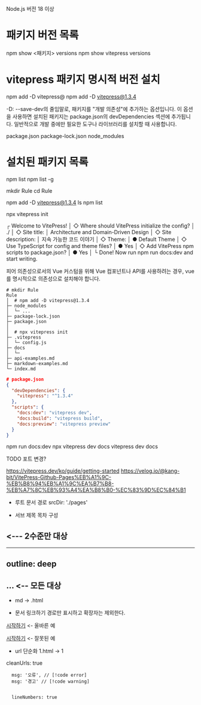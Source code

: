 Node.js 버전 18 이상

# 패키지 버전 목록
npm show <패키지> versions
npm show vitepress versions

# vitepress 패키지 명시적 버전 설치
npm add -D vitepress@<version>
npm add -D vitepress@1.3.4

-D: --save-dev의 줄임말로, 패키지를 "개발 의존성"에 추가하는 옵션입니다. 
이 옵션을 사용하면 설치된 패키지는 package.json의 devDependencies 섹션에 추가됩니다. 
일반적으로 개발 중에만 필요한 도구나 라이브러리를 설치할 때 사용합니다.

package.json
package-lock.json
node_modules

# 설치된 패키지 목록
npm list
npm list -g




mkdir Rule
cd Rule

npm add -D vitepress@1.3.4
ls
npm list

npx vitepress init

┌  Welcome to VitePress!
│
◇  Where should VitePress initialize the config?
│  ./
│
◇  Site title:
│  Architecture and Domain-Driven Design
│
◇  Site description:
│  지속 가능한 코드 이야기
│
◇  Theme:
│  ● Default Theme
│
◇  Use TypeScript for config and theme files?
│  ● Yes
│
◇  Add VitePress npm scripts to package.json?
│  ● Yes
│
└  Done! Now run npm run docs:dev and start writing.


피어 의존성으로서의 Vue
커스텀을 위해 Vue 컴포넌트나 API를 사용하려는 경우, vue를 명시적으로 의존성으로 설치해야 합니다.

```shell
# mkdir Rule
Rule
│  # npm add -D vitepress@1.3.4
├─ node_modules
│  └─ ...
├─ package-lock.json
├─ package.json
│
│  # npx vitepress init
├─ .vitepress
│  └─ config.js
├─ docs
│  └─ 
├─ api-examples.md
├─ markdown-examples.md
└─ index.md
```

```json
# package.json
{
  "devDependencies": {
    "vitepress": "^1.3.4"
  },
  "scripts": {
    "docs:dev": "vitepress dev",
    "docs:build": "vitepress build",
    "docs:preview": "vitepress preview"
  }
}
```
npm run docs:dev
npx vitepress dev docs
vitepress dev docs

TODO 포트 변경?

https://vitepress.dev/ko/guide/getting-started
https://velog.io/@kang-bit/VitePress-Github-Pages%EB%A1%9C-%EB%B8%94%EB%A1%9C%EA%B7%B8-%EB%A7%8C%EB%93%A4%EA%B8%B0-%EC%83%9D%EC%84%B1

- 루트 문서 경로
srcDir: './pages'

- 서브 제목 목차 구성
## <--- 2수준만 대상

---
outline: deep
---
## ... <-- 모든 대상


- md -> .html

- 문서 링크하기
경로만 표시하고 확장자는 제외한다.

<!-- Do -->
[시작하기](./getting-started)       <- 올바른 예

<!-- Don't -->
[시작하기](./getting-started.md)    <- 잘못된 예


- url 단순화
1.html -> 1

cleanUrls: true



      msg: '오류', // [!code error]
      msg: '경고' // [!code warning]


      lineNumbers: true